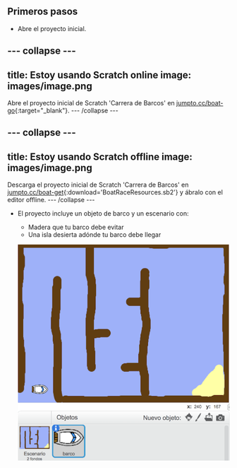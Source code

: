 ## Primeros pasos

+ Abre el proyecto inicial.

--- collapse ---
---
title: Estoy usando Scratch online
image: images/image.png
---
Abre el proyecto inicial de Scratch 'Carrera de Barcos' en [jumpto.cc/boat-go](https://scratch.mit.edu/projects/218361083/#editor){:target="_blank"}. 
--- /collapse ---

--- collapse ---
---
title: Estoy usando Scratch offline
image: images/image.png
---
Descarga el proyecto inicial de Scratch 'Carrera de Barcos' en [jumpto.cc/boat-get](resources/BoatRaceResources.sb2){:download='BoatRaceResources.sb2'} y ábralo con el editor offline. 
--- /collapse ---

+ El proyecto incluye un objeto de barco y un escenario con:
    
    + Madera que tu barco debe evitar
    + Una isla desierta adónde tu barco debe llegar
    
    ![screenshot](images/boat-starter.png)
